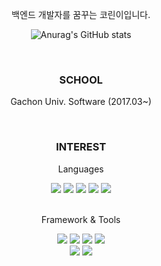 <div align=center>
  <p>백엔드 개발자를 꿈꾸는 코린이입니다.</p>
  
  ![Anurag's GitHub stats](https://github-readme-stats.vercel.app/api?username=sswon314&&show_icons=true&theme=dark)
  
  <br>
  
  <!--
  <h3>INTRODUCTION</h3>
  <p>백엔드 개발자를 꿈꾸는 코린이입니다.</p>
  <br>
  -->
  
  <h3>SCHOOL</h3>
  
  <p>Gachon Univ. Software (2017.03~)</p>
  <br>
  
  <h3>INTEREST</h3>
  
  <p>Languages</p>
  <p>
  <img src="https://img.shields.io/badge/java-007396?style=flat-square&logo=java&logoColor=white"> 
  <img src="https://img.shields.io/badge/python-3776AB?style=flat-square&logo=python&logoColor=white">
  
  <img src="https://img.shields.io/badge/html5-E34F26?style=flat-square&logo=html5&logoColor=white"> 
  <img src="https://img.shields.io/badge/css-1572B6?style=flat-square&logo=css3&logoColor=white"> 
  <img src="https://img.shields.io/badge/javascript-F7DF1E?style=flat-square&logo=javascript&logoColor=black"> 
  <br><br>
  </p>
  
  <p>Framework & Tools</p>
  <p>
  <img src="https://img.shields.io/badge/node.js-339933?style=flat-square&logo=Node.js&logoColor=white">  
  <img src="https://img.shields.io/badge/vue.js-4FC08D?style=flat-square&logo=vue.js&logoColor=white"> 
  <img src="https://img.shields.io/badge/spring-6DB33F?style=flat-square&logo=spring&logoColor=white"> 
  <img src="https://img.shields.io/badge/mysql-4479A1?style=flat-square&logo=mysql&logoColor=white">
  <br>
  
  <img src="https://img.shields.io/badge/git-F05032?style=flat-square&logo=git&logoColor=white">
  <img src="https://img.shields.io/badge/github-181717?style=flat-square&logo=github&logoColor=white">
  <br>
  </p>
</div>
